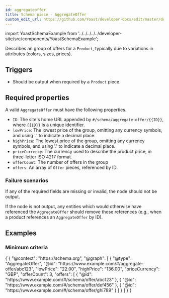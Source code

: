 ```yaml
---
id: aggregateoffer
title: Schema piece - AggregateOffer
custom_edit_url: https://github.com/Yoast/developer-docs/edit/master/docs/features/schema/pieces/aggregateoffer.md
---
```

import YoastSchemaExample from '../../../../../developer-site/src/components/YoastSchemaExample';

Describes an group of offers for a `Product`, typically due to variations in attributes (colors, sizes, prices).

## Triggers
* Should be output when required by a `Product` piece.

## Required properties
A valid `AggregateOffer` must have the following properties.

* `ID`: The site's home URL appended by `#/schema/aggregate-offer/{{ID}}`, where  `{{ID}}`  is a unique identifier.
* `lowPrice`: The lowest price of the group, omitting any currency symbols, and using '.' to indicate a decimal place.
* `highPrice`: The lowest price of the group, omitting any currency symbols, and using '.' to indicate a decimal place.
* `priceCurrency`: The currency used to describe the product price, in three-letter ISO 4217 format.
* `offerCount`: The number of offers in the group
* `offers`: An array of `Offer` pieces, referenced by ID.

### Failure scenarios
If any of the required fields are missing or invalid, the node should not be output.

If the node is not output, any entities which would otherwise have referenced the `AggregateOffer` should remove those references (e.g., when a product references an  `AggregateOffer`  by ID).

## Examples
### Minimum criteria

<YoastSchemaExample>
{`{
      "@context": "https://schema.org",
      "@graph": [
          {
              "@type": "AggregateOffer",
              "@id": "https://www.example.com/#/aggregate-offer/abc123",
              "lowPrice": "22.00",
              "highPrice": "136.00",
              "priceCurrency": "GBP",
              "offerCount": 3,
              "offers": [
                  {
                      "@id": "https://www.example.com/#/schema/offer/abc123"
                  },
                  {
                      "@id": "https://www.example.com/#/schema/offer/def456"
                  },
                  {
                      "@id": "https://www.example.com/#/schema/offer/ghi789"
                  }
              ]
          }
      ]
  }`}
</YoastSchemaExample>
